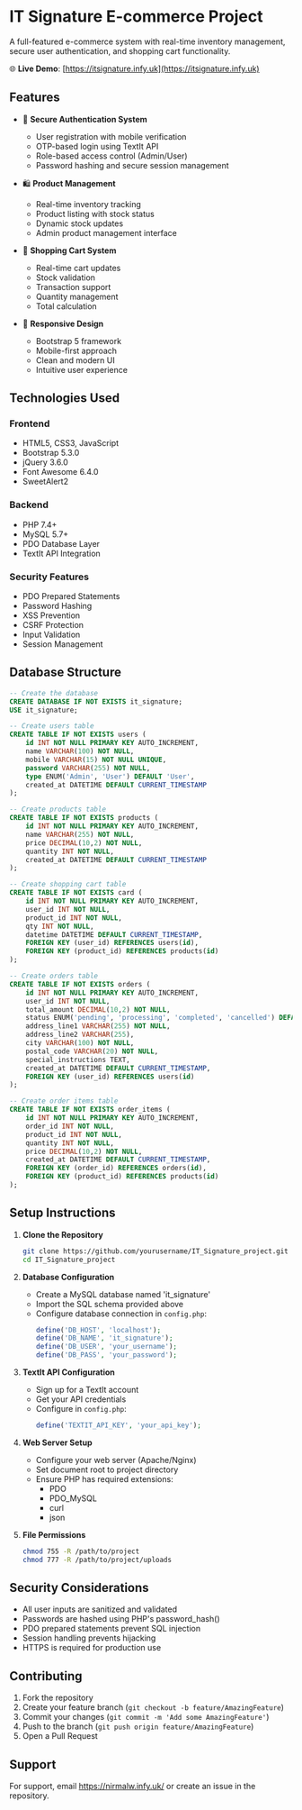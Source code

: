 # IT Signature E-commerce Project

A full-featured e-commerce system with real-time inventory management, secure user authentication, and shopping cart functionality.

🌐 **Live Demo**: [https://itsignature.infy.uk](https://itsignature.infy.uk)

## Features

- 🔐 **Secure Authentication System**
  - User registration with mobile verification
  - OTP-based login using TextIt API
  - Role-based access control (Admin/User)
  - Password hashing and secure session management

- 🛍️ **Product Management**
  - Real-time inventory tracking
  - Product listing with stock status
  - Dynamic stock updates
  - Admin product management interface

- 🛒 **Shopping Cart System**
  - Real-time cart updates
  - Stock validation
  - Transaction support
  - Quantity management
  - Total calculation

- 📱 **Responsive Design**
  - Bootstrap 5 framework
  - Mobile-first approach
  - Clean and modern UI
  - Intuitive user experience

## Technologies Used

### Frontend
- HTML5, CSS3, JavaScript
- Bootstrap 5.3.0
- jQuery 3.6.0
- Font Awesome 6.4.0
- SweetAlert2

### Backend
- PHP 7.4+
- MySQL 5.7+
- PDO Database Layer
- TextIt API Integration

### Security Features
- PDO Prepared Statements
- Password Hashing
- XSS Prevention
- CSRF Protection
- Input Validation
- Session Management

## Database Structure

```sql
-- Create the database
CREATE DATABASE IF NOT EXISTS it_signature;
USE it_signature;

-- Create users table
CREATE TABLE IF NOT EXISTS users (
    id INT NOT NULL PRIMARY KEY AUTO_INCREMENT,
    name VARCHAR(100) NOT NULL,
    mobile VARCHAR(15) NOT NULL UNIQUE,
    password VARCHAR(255) NOT NULL,
    type ENUM('Admin', 'User') DEFAULT 'User',
    created_at DATETIME DEFAULT CURRENT_TIMESTAMP
);

-- Create products table
CREATE TABLE IF NOT EXISTS products (
    id INT NOT NULL PRIMARY KEY AUTO_INCREMENT,
    name VARCHAR(255) NOT NULL,
    price DECIMAL(10,2) NOT NULL,
    quantity INT NOT NULL,
    created_at DATETIME DEFAULT CURRENT_TIMESTAMP
);

-- Create shopping cart table
CREATE TABLE IF NOT EXISTS card (
    id INT NOT NULL PRIMARY KEY AUTO_INCREMENT,
    user_id INT NOT NULL,
    product_id INT NOT NULL,
    qty INT NOT NULL,
    datetime DATETIME DEFAULT CURRENT_TIMESTAMP,
    FOREIGN KEY (user_id) REFERENCES users(id),
    FOREIGN KEY (product_id) REFERENCES products(id)
);

-- Create orders table
CREATE TABLE IF NOT EXISTS orders (
    id INT NOT NULL PRIMARY KEY AUTO_INCREMENT,
    user_id INT NOT NULL,
    total_amount DECIMAL(10,2) NOT NULL,
    status ENUM('pending', 'processing', 'completed', 'cancelled') DEFAULT 'pending',
    address_line1 VARCHAR(255) NOT NULL,
    address_line2 VARCHAR(255),
    city VARCHAR(100) NOT NULL,
    postal_code VARCHAR(20) NOT NULL,
    special_instructions TEXT,
    created_at DATETIME DEFAULT CURRENT_TIMESTAMP,
    FOREIGN KEY (user_id) REFERENCES users(id)
);

-- Create order items table
CREATE TABLE IF NOT EXISTS order_items (
    id INT NOT NULL PRIMARY KEY AUTO_INCREMENT,
    order_id INT NOT NULL,
    product_id INT NOT NULL,
    quantity INT NOT NULL,
    price DECIMAL(10,2) NOT NULL,
    created_at DATETIME DEFAULT CURRENT_TIMESTAMP,
    FOREIGN KEY (order_id) REFERENCES orders(id),
    FOREIGN KEY (product_id) REFERENCES products(id)
);
```

## Setup Instructions

1. **Clone the Repository**
   ```bash
   git clone https://github.com/yourusername/IT_Signature_project.git
   cd IT_Signature_project
   ```

2. **Database Configuration**
   - Create a MySQL database named 'it_signature'
   - Import the SQL schema provided above
   - Configure database connection in `config.php`:
     ```php
     define('DB_HOST', 'localhost');
     define('DB_NAME', 'it_signature');
     define('DB_USER', 'your_username');
     define('DB_PASS', 'your_password');
     ```

3. **TextIt API Configuration**
   - Sign up for a TextIt account
   - Get your API credentials
   - Configure in `config.php`:
     ```php
     define('TEXTIT_API_KEY', 'your_api_key');
     ```

4. **Web Server Setup**
   - Configure your web server (Apache/Nginx)
   - Set document root to project directory
   - Ensure PHP has required extensions:
     - PDO
     - PDO_MySQL
     - curl
     - json

5. **File Permissions**
   ```bash
   chmod 755 -R /path/to/project
   chmod 777 -R /path/to/project/uploads
   ```

## Security Considerations

- All user inputs are sanitized and validated
- Passwords are hashed using PHP's password_hash()
- PDO prepared statements prevent SQL injection
- Session handling prevents hijacking
- HTTPS is required for production use

## Contributing

1. Fork the repository
2. Create your feature branch (`git checkout -b feature/AmazingFeature`)
3. Commit your changes (`git commit -m 'Add some AmazingFeature'`)
4. Push to the branch (`git push origin feature/AmazingFeature`)
5. Open a Pull Request

## Support

For support, email https://nirmalw.infy.uk/ or create an issue in the repository.